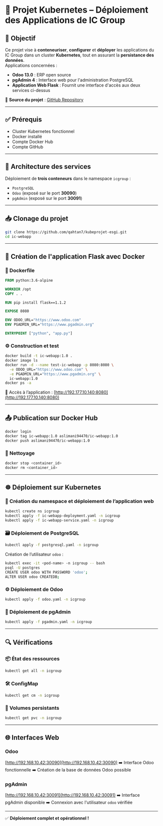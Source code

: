# 🚀 Projet Kubernetes – Déploiement des Applications de IC Group

## 🎯 Objectif

Ce projet vise à **conteneuriser**, **configurer** et **déployer** les applications du IC Group dans un cluster **Kubernetes**, tout en assurant la **persistance des données**.  
Applications concernées :
- **Odoo 13.0** : ERP open source
- **pgAdmin 4** : Interface web pour l'administration PostgreSQL
- **Application Web Flask** : Fournit une interface d'accès aux deux services ci-dessus

🔗 **Source du projet** : [GitHub Repository](https://github.com/OlivierKouokam/mini-projet-5esgi)

---

## ✅ Prérequis

- Cluster Kubernetes fonctionnel  
- Docker installé  
- Compte Docker Hub  
- Compte GitHub

---

## 🧱 Architecture des services

Déploiement de **trois conteneurs** dans le namespace `icgroup` :
- `PostgreSQL`
- `Odoo` (exposé sur le port **30090**)
- `pgAdmin` (exposé sur le port **30091**)

---

## 📥 Clonage du projet

```bash
git clone https://github.com/qahtan7/kubeprojet-esgi.git
cd ic-webapp
````

---

## 🐳 Création de l'application Flask avec Docker

### 📄 Dockerfile

```dockerfile
FROM python:3.6-alpine

WORKDIR /opt
COPY . .

RUN pip install flask==1.1.2

EXPOSE 8080

ENV ODOO_URL="https://www.odoo.com"
ENV PGADMIN_URL="https://www.pgadmin.org"

ENTRYPOINT ["python", "app.py"]
```

### ⚙️ Construction et test

```bash
docker build -t ic-webapp:1.0 .
docker image ls
docker run -d --name test-ic-webapp -p 8080:8080 \
  -e ODOO_URL="https://www.odoo.com" \
  -e PGADMIN_URL="https://www.pgadmin.org" \
  ic-webapp:1.0
docker ps -a
```

🔗 Accès à l’application :
[http://192.177.10.140:8080](http://192.177.10.140:8080)

---

## 📤 Publication sur Docker Hub

```bash
docker login
docker tag ic-webapp:1.0 aslimani94470/ic-webapp:1.0
docker push aslimani94470/ic-webapp:1.0
```

### 🧹 Nettoyage

```bash
docker stop <container_id>
docker rm <container_id>
```

---

## ☸️ Déploiement sur Kubernetes

### 📁 Création du namespace et déploiement de l’application web

```bash
kubectl create ns icgroup 
kubectl apply -f ic-webapp-deployment.yaml -n icgroup  
kubectl apply -f ic-webapp-service.yaml -n icgroup  
```

### 🗃️ Déploiement de PostgreSQL

```bash
kubectl apply -f postgresql.yaml -n icgroup  
```

Création de l’utilisateur `odoo` :

```bash
kubectl exec -it <pod-name> -n icgroup -- bash
psql -U postgres
CREATE USER odoo WITH PASSWORD 'odoo';
ALTER USER odoo CREATEDB;
```

### ⚙️ Déploiement de Odoo

```bash
kubectl apply -f odoo.yaml -n icgroup
```

### 🧰 Déploiement de pgAdmin

```bash
kubectl apply -f pgadmin.yaml -n icgroup
```

---

## 🔍 Vérifications

### 📦 État des ressources

```bash
kubectl get all -n icgroup
```

### 🛠️ ConfigMap

```bash
kubectl get cm -n icgroup
```

### 💾 Volumes persistants

```bash
kubectl get pvc -n icgroup
```

---

## 🌐 Interfaces Web

### Odoo

[http://192.168.10.42:30090](http://192.168.10.42:30090)
➡️ Interface Odoo fonctionnelle
➡️ Création de la base de données Odoo possible

### pgAdmin

[http://192.168.10.42:30091](http://192.168.10.42:30091)
➡️ Interface pgAdmin disponible
➡️ Connexion avec l'utilisateur `odoo` vérifiée

---

✅ **Déploiement complet et opérationnel !**

